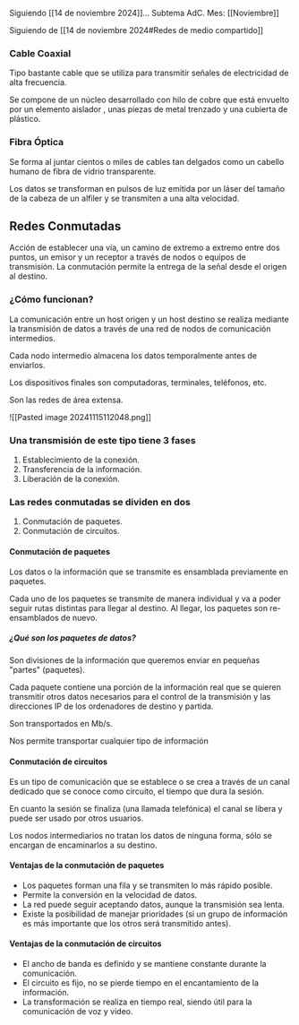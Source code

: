 Siguiendo [[14 de noviembre 2024]]...
Subtema AdC.
Mes: [[Noviembre]]

Siguiendo de [[14 de noviembre 2024#Redes de medio compartido]]

### Cable Coaxial
Tipo bastante cable que se utiliza para transmitir señales de electricidad de alta frecuencia.

Se compone de un núcleo desarrollado con hilo de cobre que está envuelto por un elemento aislador , unas piezas de metal trenzado y una cubierta de plástico.

### Fibra Óptica
Se forma al juntar cientos o miles de cables tan delgados como un cabello humano de fibra de vidrio transparente.

Los datos se transforman en pulsos de luz emitida por un láser del tamaño de la cabeza de un alfiler y se transmiten a una alta velocidad.

## Redes Conmutadas
Acción de establecer una vía, un camino de extremo a extremo entre dos puntos, un emisor y un receptor a través de nodos o equipos de transmisión. La conmutación permite la entrega de la señal desde el origen al destino.

### ¿Cómo funcionan?
La comunicación entre un host origen y un host destino se realiza mediante la transmisión de datos a través de una red de nodos de comunicación intermedios.

Cada nodo intermedio almacena los datos temporalmente antes de enviarlos.

Los dispositivos finales son computadoras, terminales, teléfonos, etc.

Son las redes de área extensa.

![[Pasted image 20241115112048.png]]

### Una transmisión de este tipo tiene 3 fases
1. Establecimiento de la conexión.
2. Transferencia de la información.
3. Liberación de la conexión.

### Las redes conmutadas se dividen en dos
1. Conmutación de paquetes.
2. Conmutación de circuitos.

#### Conmutación de paquetes
Los datos o la información que se transmite es ensamblada previamente en paquetes.

Cada uno de los paquetes se transmite de manera individual y va a poder seguir rutas distintas para llegar al destino. Al llegar, los paquetes son re-ensamblados de nuevo.

##### ¿Qué son los paquetes de datos?
Son divisiones de la información que queremos enviar en pequeñas "partes" (paquetes).

Cada paquete contiene una porción de la información real que se quieren transmitir otros datos necesarios para el control de la transmisión y las direcciones IP de los ordenadores de destino y partida.

Son transportados en Mb/s.

Nos permite transportar cualquier tipo de información
#### Conmutación de circuitos
Es un tipo de comunicación que se establece o se crea a través de un canal dedicado que se conoce como circuito, el tiempo que dura la sesión.

En cuanto la sesión se finaliza (una llamada telefónica) el canal se libera y puede ser usado por otros usuarios.

Los nodos intermediarios no tratan los datos de ninguna forma, sólo se encargan de encaminarlos a su destino.

#### Ventajas de la conmutación de paquetes
- Los paquetes forman una fila y se transmiten lo más rápido posible.
- Permite la conversión en la velocidad de datos.
- La red puede seguir aceptando datos, aunque la transmisión sea lenta.
- Existe la posibilidad de manejar prioridades (si un grupo de información es más importante que los otros será transmitido antes).

#### Ventajas de la conmutación de circuitos
- El ancho de banda es definido y se mantiene constante durante la comunicación.
- El circuito es fijo, no se pierde tiempo en el encantamiento de la información.
- La transformación se realiza en tiempo real, siendo útil para la comunicación de voz y video.
